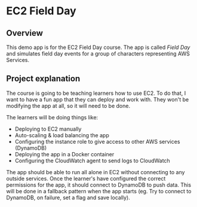 # EC2 Field Day

## Overview
This demo app is for the EC2 Field Day course. The app is called _Field Day_ and simulates field day events for a group of characters representing AWS Services.

## Project explanation
The course is going to be teaching learners how to use EC2. To do that, I want to have a fun app that they can deploy and work with. They won't be modifying the app at all, so it will need to be done.

The learners will be doing things like:
- Deploying to EC2 manually
- Auto-scaling & load balancing the app
- Configuring the instance role to give access to other AWS services (DynamoDB)
- Deploying the app in a Docker container
- Configuring the CloudWatch agent to send logs to CloudWatch

The app should be able to run all alone in EC2 without connecting to any outside services. Once the learner's have configured the correct permissions for the app, it should connect to DynamoDB to push data. This will be done in a fallback pattern when the app starts (eg. Try to connect to DynamoDB, on failure, set a flag and save locally).